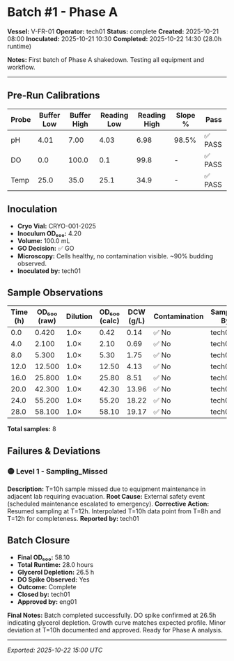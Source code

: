 # Batch #1 - Phase A

**Vessel:** V-FR-01
**Operator:** tech01
**Status:** complete
**Created:** 2025-10-21 08:00
**Inoculated:** 2025-10-21 10:30
**Completed:** 2025-10-22 14:30 (28.0h runtime)

**Notes:** First batch of Phase A shakedown. Testing all equipment and workflow.

---

## Pre-Run Calibrations

| Probe | Buffer Low | Buffer High | Reading Low | Reading High | Slope % | Pass |
|-------|-----------|-------------|-------------|--------------|---------|------|
| pH | 4.01 | 7.00 | 4.03 | 6.98 | 98.5% | ✅ PASS |
| DO | 0.0 | 100.0 | 0.1 | 99.8 | - | ✅ PASS |
| Temp | 25.0 | 35.0 | 25.1 | 34.9 | - | ✅ PASS |

## Inoculation

- **Cryo Vial:** CRYO-001-2025
- **Inoculum OD₆₀₀:** 4.20
- **Volume:** 100.0 mL
- **GO Decision:** ✅ GO
- **Microscopy:** Cells healthy, no contamination visible. ~90% budding observed.
- **Inoculated by:** tech01

## Sample Observations

| Time (h) | OD₆₀₀ (raw) | Dilution | OD₆₀₀ (calc) | DCW (g/L) | Contamination | Sampled By |
|----------|-------------|----------|--------------|-----------|---------------|------------|
| 0.0 | 0.420 | 1.0× | 0.42 | 0.14 | ✅ No | tech01 |
| 4.0 | 2.100 | 1.0× | 2.10 | 0.69 | ✅ No | tech01 |
| 8.0 | 5.300 | 1.0× | 5.30 | 1.75 | ✅ No | tech01 |
| 12.0 | 12.500 | 1.0× | 12.50 | 4.13 | ✅ No | tech01 |
| 16.0 | 25.800 | 1.0× | 25.80 | 8.51 | ✅ No | tech01 |
| 20.0 | 42.300 | 1.0× | 42.30 | 13.96 | ✅ No | tech01 |
| 24.0 | 55.200 | 1.0× | 55.20 | 18.22 | ✅ No | tech01 |
| 28.0 | 58.100 | 1.0× | 58.10 | 19.17 | ✅ No | tech01 |

**Total samples:** 8

## Failures & Deviations

### 🟡 Level 1 - Sampling_Missed

**Description:** T=10h sample missed due to equipment maintenance in adjacent lab requiring evacuation.
**Root Cause:** External safety event (scheduled maintenance escalated to emergency).
**Corrective Action:** Resumed sampling at T=12h. Interpolated T=10h data point from T=8h and T=12h for completeness.
**Reported by:** tech01

## Batch Closure

- **Final OD₆₀₀:** 58.10
- **Total Runtime:** 28.0 hours
- **Glycerol Depletion:** 26.5 h
- **DO Spike Observed:** Yes
- **Outcome:** Complete
- **Closed by:** tech01
- **Approved by:** eng01

**Final Notes:** Batch completed successfully. DO spike confirmed at 26.5h indicating glycerol depletion. Growth curve matches expected profile. Minor deviation at T=10h documented and approved. Ready for Phase A analysis.

---

*Exported: 2025-10-22 15:00 UTC*
